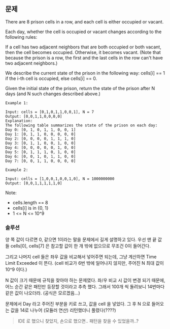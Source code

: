 ## 문제
There are 8 prison cells in a row, and each cell is either occupied or vacant.

Each day, whether the cell is occupied or vacant changes according to the following rules:

If a cell has two adjacent neighbors that are both occupied or both vacant, then the cell becomes occupied.
Otherwise, it becomes vacant.
(Note that because the prison is a row, the first and the last cells in the row can't have two adjacent neighbors.)

We describe the current state of the prison in the following way: cells[i] == 1 if the i-th cell is occupied, else cells[i] == 0.

Given the initial state of the prison, return the state of the prison after N days (and N such changes described above.)


``` 
Example 1:

Input: cells = [0,1,0,1,1,0,0,1], N = 7
Output: [0,0,1,1,0,0,0,0]
Explanation: 
The following table summarizes the state of the prison on each day:
Day 0: [0, 1, 0, 1, 1, 0, 0, 1]
Day 1: [0, 1, 1, 0, 0, 0, 0, 0]
Day 2: [0, 0, 0, 0, 1, 1, 1, 0]
Day 3: [0, 1, 1, 0, 0, 1, 0, 0]
Day 4: [0, 0, 0, 0, 0, 1, 0, 0]
Day 5: [0, 1, 1, 1, 0, 1, 0, 0]
Day 6: [0, 0, 1, 0, 1, 1, 0, 0]
Day 7: [0, 0, 1, 1, 0, 0, 0, 0]

Example 2:

Input: cells = [1,0,0,1,0,0,1,0], N = 1000000000
Output: [0,0,1,1,1,1,1,0]
```

Note:
- cells.length == 8
- cells[i] is in {0, 1}
- 1 <= N <= 10^9

### 솔루션
양 쪽 값이 다르면 0, 같으면 1이라는 말을 문제에서 길게 설명하고 있다.
우선 맨 끝 값들 cells[0], cells[7] 은 참고할 값이 한 개 밖에 없으므로 무조건 0이 들어간다.

그리고 나머지 cell 들은 좌우 값을 비교해서 넣어주면 되는데, 그냥 계산하면 Time Limit Exceeded 이 뜬다. (cell 비교가 6번 밖에 일어나지 않지만, 주어진 N 최대 값이 10^9 이다.)

N 값이 크기 때문에 규칙을 찾아야 하는 문제였다. 좌/우 비교 시 값이 변경 되기 때문에, 어느 순간 같은 패턴만 등장할 것이라고 추측 했다.
그래서 100개 씩 돌려보니 14번마다 같은 값이 나오더라. (공식은 모르겠음...)

문제에서 Day 라고 주어진 부분을 키로 쓰고, 값을 cell 을 넣었다. 그 후 N 으로 들어오는 값을 14로 나누어 (모듈러 연산) 리턴했더니 풀렸다(????)

> IDE 로 했으니 찾았지, 손으로 했으면.. 패턴을 찾을 수 있었을까..?

